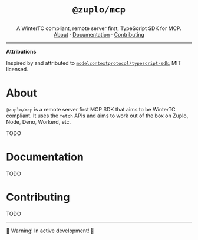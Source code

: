 <h1>
  <p align="center">
    <code>@zuplo/mcp</code>
  </p>
</h1>
  <p align="center">
    A WinterTC compliant, remote server first, TypeScript SDK for MCP.
    <br />
    <a href="#about">About</a>
    ·
    <a href="#documentation">Documentation</a>
    ·
    <a href="#contributing">Contributing</a>
  </p>
</p>

---

**Attributions**

Inspired by and attributed to [`modelcontextprotocol/typescript-sdk`](https://github.com/modelcontextprotocol/typescript-sdk), MIT licensed.

# About

`@zuplo/mcp` is a remote server first MCP SDK that aims to be WinterTC compliant.
It uses the `fetch` APIs and aims to work out of the box on Zuplo, Node, Deno, Workerd, etc.

TODO

# Documentation

TODO

# Contributing

TODO


---

🚧 Warning! In active development! 🚧
